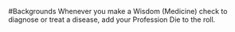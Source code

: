 #Backgrounds
Whenever you make a Wisdom (Medicine) check to diagnose or treat a disease, add your Profession Die to the roll.